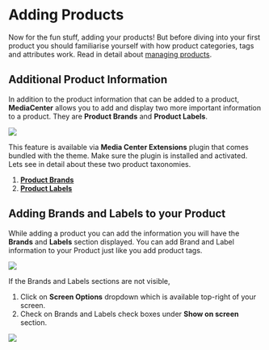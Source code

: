 # Adding Products

Now for the fun stuff, adding your products! But before diving into your first product you should familiarise yourself with how product categories, tags and attributes work. Read in detail about [managing products](http://docs.woothemes.com/document/managing-products/).

## Additional Product Information

In addition to the product information that can be added to a product, **MediaCenter** allows you to add and display two more important information to a product. They are **Product Brands** and **Product Labels**.

![](http://transvelo.github.io/mediacenter/docs/assets/images/labels-and-brands-ui.png)

This feature is available via **Media Center Extensions** plugin that comes bundled with the theme. Make sure the plugin is installed and activated. Lets see in detail about these two product taxonomies.

1. [**Product Brands**](setting_up_the_theme/product_brands.md)
2. [**Product Labels**](setting_up_the_theme/product_labels.md)


## Adding Brands and Labels to your Product

While adding a product you can add the information you will have the **Brands** and **Labels** section displayed. You can add Brand and Label information to your Product just like you add product tags.

![](http://transvelo.github.io/mediacenter/docs/assets/images/adding-brands-labels-to-product.png)


If the Brands and Labels sections are not visible,

1. Click on **Screen Options** dropdown which is available top-right of your screen.
2. Check on Brands and Labels check boxes under **Show on screen** section.

![](http://transvelo.github.io/mediacenter/docs/assets/images/show-brands-labels-on-screen.png)


